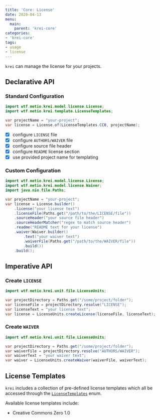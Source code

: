 ```yaml
---
title: 'Core: License'
date: 2020-04-13
menu:
  main:
    parent: 'krei-core'
categories:
- 'krei-core'
tags:
- usage
- license
---
```


`krei` can manage the license for your projects.

## Declarative API

### Standard Configuration

```java
import wtf.metio.krei.model.license.License;
import wtf.metio.krei.template.LicenseTemplates;

var projectName = "your-project";
var license = License.of(LicenseTemplates.CC0, projectName);
```

- [x] configure `LICENSE` file
- [x] configure `AUTHORS/WAIVER` file
- [x] configure source file header
- [x] configure `README` license section
- [x] use provided project name for templating

### Custom Configuration

```java
import wtf.metio.krei.model.license.License;
import wtf.metio.krei.model.license.Waiver;
import java.nio.file.Paths;

var projectName = "your-project";
var license = License.builder()
    .license("your license text")
    .licenseFile(Paths.get("/path/to/the/LICENSE/file"))
    .sourceHeader("your source file header")
    .sourceHeaderMatcher("regex to match source header")
    .readme("README text for your license")
    .waiver(Waiver.builder()
        .text("your waiver text")
        .waiverFile(Paths.get("/path/to/the/WAIVER/file"))
        .build())
    .build();
```

## Imperative API

### Create `LICENSE`

```java
import wtf.metio.krei.unit.file.LicenseUnits;

var projectDirectory = Paths.get("/some/project/folder");
var licenseFile = projectDirectory.resolve("LICENSE");
var licenseText = "your license text";
var license = LicenseUnits.createLicense(licenseFile, licenseText);
```

### Create `WAIVER`

```java
import wtf.metio.krei.unit.file.LicenseUnits;

var projectDirectory = Paths.get("/some/project/folder");
var waiverFile = projectDirectory.resolve("AUTHORS/WAIVER");
var waiverText = "your waiver text";
var waiver = LicenseUnits.createWaiver(waiverFile, waiverText);
```

## License Templates

`krei` includes a collection of pre-defined license templates which all be accessed through the [`LicenseTemplates`](https://github.com/metio/krei/blob/master/krei-core/src/main/java/wtf/metio/krei/template/LicenseTemplates.java) enum.

Available license templates include:

- Creative Commons Zero 1.0
